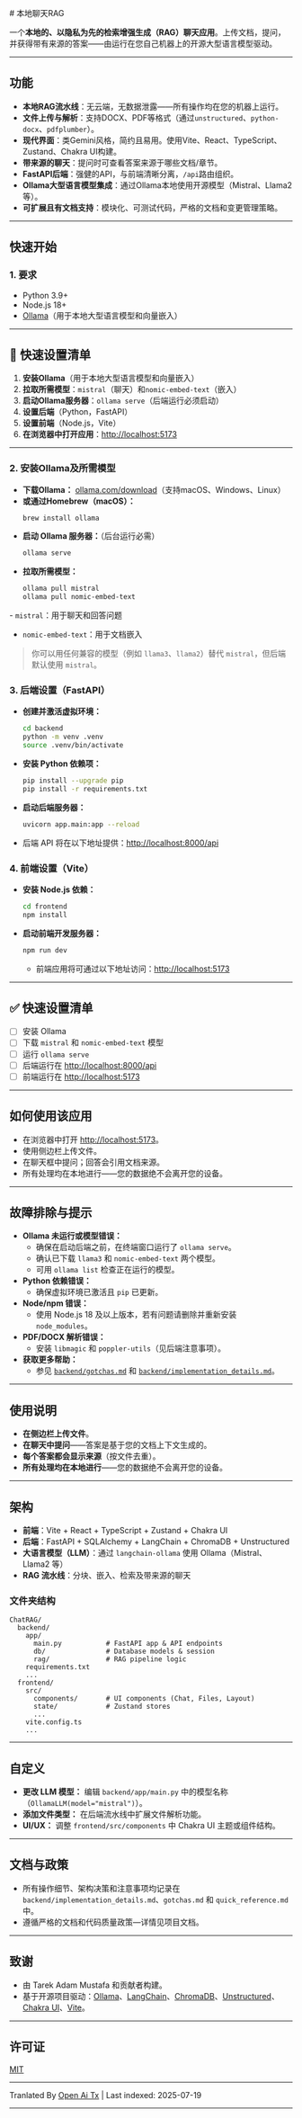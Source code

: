 <translate-content># 本地聊天RAG

一个**本地的、以隐私为先的检索增强生成（RAG）聊天应用**。上传文档，提问，并获得带有来源的答案——由运行在您自己机器上的开源大型语言模型驱动。

---

## 功能

- **本地RAG流水线**：无云端，无数据泄露——所有操作均在您的机器上运行。
- **文件上传与解析**：支持DOCX、PDF等格式（通过`unstructured`、`python-docx`、`pdfplumber`）。
- **现代界面**：类Gemini风格，简约且易用。使用Vite、React、TypeScript、Zustand、Chakra UI构建。
- **带来源的聊天**：提问时可查看答案来源于哪些文档/章节。
- **FastAPI后端**：强健的API，与前端清晰分离，`/api`路由组织。
- **Ollama大型语言模型集成**：通过Ollama本地使用开源模型（Mistral、Llama2等）。
- **可扩展且有文档支持**：模块化、可测试代码，严格的文档和变更管理策略。

---

## 快速开始

### 1. **要求**
- Python 3.9+
- Node.js 18+
- [Ollama](https://ollama.com/)（用于本地大型语言模型和向量嵌入）

---

## 🚀 快速设置清单

1. **安装Ollama**（用于本地大型语言模型和向量嵌入）
2. **拉取所需模型**：`mistral`（聊天）和`nomic-embed-text`（嵌入）
3. **启动Ollama服务器**：`ollama serve`（后端运行必须启动）
4. **设置后端**（Python，FastAPI）
5. **设置前端**（Node.js，Vite）
6. **在浏览器中打开应用**：[http://localhost:5173](http://localhost:5173)

---

### 2. 安装Ollama及所需模型
- **下载Ollama：** [ollama.com/download](https://ollama.com/download)（支持macOS、Windows、Linux）
- **或通过Homebrew（macOS）：**
  ```bash
  brew install ollama
  ```
- **启动 Ollama 服务器：**（后台运行必需）
  ```bash
  ollama serve
  ```
- **拉取所需模型：**
  ```bash
  ollama pull mistral
  ollama pull nomic-embed-text
  ```
<translate-content>  - `mistral`：用于聊天和回答问题
  - `nomic-embed-text`：用于文档嵌入
  > 你可以用任何兼容的模型（例如 `llama3`、`llama2`）替代 `mistral`，但后端默认使用 `mistral`。

### 3. 后端设置（FastAPI）
- **创建并激活虚拟环境：**</translate-content>
  ```bash
  cd backend
  python -m venv .venv
  source .venv/bin/activate
  ```
- **安装 Python 依赖项：**
  ```bash
  pip install --upgrade pip
  pip install -r requirements.txt
  ```
- **启动后端服务器：**
  ```bash
  uvicorn app.main:app --reload
  ```
- 后端 API 将在以下地址提供：[http://localhost:8000/api](http://localhost:8000/api)

### 4. 前端设置（Vite）
- **安装 Node.js 依赖：**
  ```bash
  cd frontend
  npm install
  ```
- **启动前端开发服务器：**
  ```bash
  npm run dev
  ```
  - 前端应用将可通过以下地址访问：[http://localhost:5173](http://localhost:5173)

---

## ✅ 快速设置清单
- [ ] 安装 Ollama
- [ ] 下载 `mistral` 和 `nomic-embed-text` 模型
- [ ] 运行 `ollama serve`
- [ ] 后端运行在 [http://localhost:8000/api](http://localhost:8000/api)
- [ ] 前端运行在 [http://localhost:5173](http://localhost:5173)

---

## 如何使用该应用
- 在浏览器中打开 [http://localhost:5173](http://localhost:5173)。
- 使用侧边栏上传文件。
- 在聊天框中提问；回答会引用文档来源。
- 所有处理均在本地进行——您的数据绝不会离开您的设备。

---

## 故障排除与提示
- **Ollama 未运行或模型错误：**
  - 确保在启动后端之前，在终端窗口运行了 `ollama serve`。
  - 确认已下载 `llama3` 和 `nomic-embed-text` 两个模型。
  - 可用 `ollama list` 检查正在运行的模型。
- **Python 依赖错误：**
  - 确保虚拟环境已激活且 `pip` 已更新。
- **Node/npm 错误：**
  - 使用 Node.js 18 及以上版本，若有问题请删除并重新安装 `node_modules`。
- **PDF/DOCX 解析错误：**
  - 安装 `libmagic` 和 `poppler-utils`（见后端注意事项）。
- **获取更多帮助：**
  - 参见 [`backend/gotchas.md`](https://raw.githubusercontent.com/TAMustafa/Local_Chat_RAG/main/backend/app/gotchas.md) 和 [`backend/implementation_details.md`](https://raw.githubusercontent.com/TAMustafa/Local_Chat_RAG/main/backend/app/implementation_details.md)。

---

## 使用说明
- **在侧边栏上传文件**。
- **在聊天中提问**——答案是基于您的文档上下文生成的。
- **每个答案都会显示来源**（按文件去重）。
- **所有处理均在本地进行**——您的数据绝不会离开您的设备。

---

## 架构

- **前端**：Vite + React + TypeScript + Zustand + Chakra UI
- **后端**：FastAPI + SQLAlchemy + LangChain + ChromaDB + Unstructured
- **大语言模型（LLM）**：通过 `langchain-ollama` 使用 Ollama（Mistral、Llama2 等）
- **RAG 流水线**：分块、嵌入、检索及带来源的聊天

### 文件夹结构
```
ChatRAG/
  backend/
    app/
      main.py           # FastAPI app & API endpoints
      db/               # Database models & session
      rag/              # RAG pipeline logic
    requirements.txt
    ...
  frontend/
    src/
      components/       # UI components (Chat, Files, Layout)
      state/            # Zustand stores
      ...
    vite.config.ts
    ...
```
---

## 自定义
- **更改 LLM 模型：** 编辑 `backend/app/main.py` 中的模型名称（`OllamaLLM(model="mistral")`）。
- **添加文件类型：** 在后端流水线中扩展文件解析功能。
- **UI/UX：** 调整 `frontend/src/components` 中 Chakra UI 主题或组件结构。

---

## 文档与政策
- 所有操作细节、架构决策和注意事项均记录在 `backend/implementation_details.md`、`gotchas.md` 和 `quick_reference.md` 中。
- 遵循严格的文档和代码质量政策—详情见项目文档。

---

## 致谢
- 由 Tarek Adam Mustafa 和贡献者构建。
- 基于开源项目驱动：[Ollama](https://ollama.com/)、[LangChain](https://github.com/langchain-ai/langchain)、[ChromaDB](https://www.trychroma.com/)、[Unstructured](https://unstructured.io/)、[Chakra UI](https://chakra-ui.com/)、[Vite](https://vitejs.dev/)。

---

## 许可证
[MIT](LICENSE)



---

Tranlated By [Open Ai Tx](https://github.com/OpenAiTx/OpenAiTx) | Last indexed: 2025-07-19

---